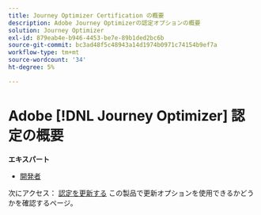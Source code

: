 ```yaml
---
title: Journey Optimizer Certification の概要
description: Adobe Journey Optimizerの認定オプションの概要
solution: Journey Optimizer
exl-id: 879eab4e-b946-4453-be7e-89b1ded2bc6b
source-git-commit: bc3ad48f5c48943a14d1974b0971c74154b9ef7a
workflow-type: tm+mt
source-wordcount: '34'
ht-degree: 5%

---
```


# Adobe [!DNL Journey Optimizer] 認定の概要

**エキスパート**

* [開発者](/help/certifications/ajo/ajo-e-developer.md) <!--AD0-E603-->

次にアクセス： [認定を更新する](/help/certifications/renew.md) この製品で更新オプションを使用できるかどうかを確認するページ。
